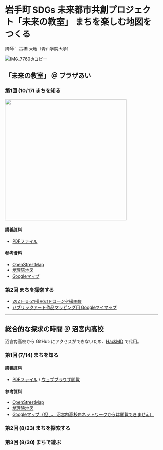 # 岩手町 SDGs 未来都市共創プロジェクト「未来の教室」 まちを楽しむ地図をつくる
講師： 古橋 大地（青山学院大学）

![IMG_7760のコピー](https://user-images.githubusercontent.com/416977/138586049-01627e71-0dda-4c65-9aa6-7a69037df192.JPG)

## 「未来の教室」 ＠ プラザあい
### 第1回 (10/17) まちを知る

<img src="https://user-images.githubusercontent.com/416977/138586054-b9f3732e-90bb-4df2-8f1b-7756bacf7cd1.JPG" width="400">

#### 講義資料
* [PDFファイル](https://speakerdeck.com/furuhashilab/matiwole-simudi-tu-wotukuru-yan-shou-ting)

#### 参考資料
* [OpenStreetMap](https://www.openstreetmap.org/#map=13/39.9695/141.2152)
* [地理院地図](https://maps.gsi.go.jp/#12/39.951736/141.277463/&base=std&ls=std&disp=1&vs=c1j0h0k0l0u0t0z0r0s0m0f1&d=m)
* [Googleマップ](https://www.google.com/maps/@39.9677447,141.2111266,13z)


### 第2回 まちを探索する
* [2021-10-24撮影のドローン空撮画像](https://map.openaerialmap.org/#/141.225106716156,39.970846791906,16/latest/6174b7833b51b90006e0e79d?_k=7jbmmd)
* [パブリックアート作品マッピング用 Googleマイマップ](https://www.google.com/maps/d/u/0/edit?hl=ja&mid=189qz2sHACSbqG5XkRdbpQF9qO4KRBM9U&ll=39.970001892913416%2C141.21096216733272&z=16)

---


## 総合的な探求の時間 ＠ 沼宮内高校
沼宮内高校から GitHub にアクセスができないため、[HackMD](https://hackmd.io/@rXNENS7aSaW9c6QzLF-OiQ/BkVgnYGLY) で代用。

### 第1回 (7/14) まちを知る

#### 講義資料
* [PDFファイル](https://github.com/furuhashilab/miraiclass4iwate/blob/main/docs/20210714_miraiclass4iwate_mid.pdf) / [ウェブブラウザ閲覧](https://speakerdeck.com/furuhashilab/yan-shou-ting-wei-lai-falsejiao-shi-zhao-gong-nei-gao-xiao-di-1hui-jiang-yi-zi-liao)

#### 参考資料
* [OpenStreetMap](https://www.openstreetmap.org/#map=13/39.9695/141.2152)
* [地理院地図](https://maps.gsi.go.jp/#12/39.951736/141.277463/&base=std&ls=std&disp=1&vs=c1j0h0k0l0u0t0z0r0s0m0f1&d=m)
* [Googleマップ（但し、沼宮内高校内ネットワークからは閲覧できません）](https://www.google.com/maps/@39.9677447,141.2111266,13z)


### 第2回 (8/23) まちを探索する



### 第3回 (8/30) まちで遊ぶ
